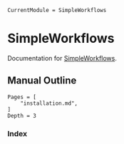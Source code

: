 ```@meta
CurrentModule = SimpleWorkflows
```

# SimpleWorkflows

Documentation for [SimpleWorkflows](https://github.com/MineralsCloud/SimpleWorkflows.jl).

## Manual Outline

```@contents
Pages = [
    "installation.md",
]
Depth = 3
```

### Index

```@index
```
